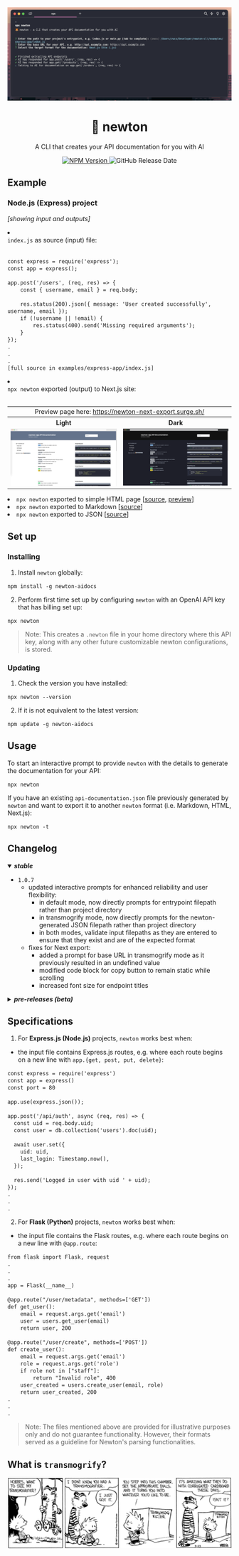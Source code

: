 <div align="center">
    <div>
        <img src="https://raw.githubusercontent.com/mapldx/newton/main/examples/cover-example.png"/>
        <h1 align="center">🦊 newton</h1>
    </div>
	<p>A CLI that creates your API documentation for you with AI</p>
	<a href="https://www.npmjs.com/package/newton-aidocs">
            <img alt="NPM Version" src="https://img.shields.io/npm/v/newton-aidocs">
    	</a>
    <img alt="GitHub Release Date" src="https://img.shields.io/github/release-date/mapldx/newton">
</div>

## Example
### Node.js (Express) project 
_[showing input and outputs]_
<li>
    <summary><code>index.js</code> as source (input) file:</summary>
    <br>

    const express = require('express');
    const app = express();

    app.post('/users', (req, res) => {
        const { username, email } = req.body;

        res.status(200).json({ message: 'User created successfully', username, email });
        if (!username || !email) {
            res.status(400).send('Missing required arguments');
        }
    });
    .
    .
    .
    [full source in examples/express-app/index.js]
</li>
<li>
    <summary><code>npx newton</code> exported (output) to Next.js site:</summary>
    <br>
<table>
  <tr>
    <td colspan="2" align="center">Preview page here: <a href="https://newton-next-export.surge.sh/" target="_blank">https://newton-next-export.surge.sh/</a></td>
  </tr>
  <tr>
    <th align="center">Light</th>
    <th align="center">Dark</th>
  </tr>
  <tr>
    <td><img src="https://github.com/mapldx/newton/blob/main/examples/next-light-mode.png?raw=true"></td>
    <td><img src="https://github.com/mapldx/newton/blob/main/examples/next-dark-mode.png?raw=true"></td>
  </tr>
</table>
</li>
<li>
    <code>npx newton</code> exported to simple HTML page [<a href="https://github.com/mapldx/newton/blob/main/examples/express-app/api-documentation.html">source</a>, <a href="https://github.com/mapldx/newton/blob/main/examples/express-simple-html.png?raw=true">preview</a>]
<li>
    <code>npx newton</code> exported to Markdown [<a href="https://github.com/mapldx/newton/blob/main/examples/express-app/api-documentation.md">source</a>]
</li>
<li>
    <code>npx newton</code> exported to JSON [<a href="https://github.com/mapldx/newton/blob/main/examples/express-app/api-documentation.json">source</a>]
</li>

## Set up
### Installing
1. Install `newton` globally:
```
npm install -g newton-aidocs
```
2. Perform first time set up by configuring `newton` with an OpenAI API key that has billing set up:
```
npx newton
```
> Note: This creates a `.newton` file in your home directory where this API key, along with any other future customizable newton configurations, is stored.
### Updating
1. Check the version you have installed:
```
npx newton --version
```
2. If it is not equivalent to the latest version:
```
npm update -g newton-aidocs
```

## Usage
To start an interactive prompt to provide `newton` with the details to generate the documentation for your API:
```
npx newton
```
If you have an existing `api-documentation.json` file previously generated by `newton` and want to export it to another `newton` format (i.e. Markdown, HTML, Next.js):
```
npx newton -t
```

## Changelog
<details open>
    <summary><b><i>stable</i></b></summary>
    <ul>
        <li><code>1.0.7</code>
            <ul>
                <li>updated interactive prompts for enhanced reliability and user flexibility:
                    <ul>
                        <li>in default mode, now directly prompts for entrypoint filepath rather than project directory</li>
                        <li>in transmogrify mode, now directly prompts for the newton-generated JSON filepath rather than project directory</li>
                        <li>in both modes, validate input filepaths as they are entered to ensure that they exist and are of the expected format</li>
                    </ul>
                </li>
                <li>fixes for Next export:
                    <ul>
                        <li>added a prompt for base URL in transmogrify mode as it previously resulted in an undefined value</li>
                        <li>modified code block for copy button to remain static while scrolling</li>
                        <li>increased font size for endpoint titles</li>
                    </ul>
                </li>
            </ul>
        </li>
    </ul>
</details>
<details>
    <summary><b><i>pre-releases (beta)</i></b></summary>
    <ul>
    	<li><code>1.0.6</code></li>
    	<li><code>1.0.5</code></li>
    	<li><code>1.0.4</code>:
            <ul>
            	<li>add search functionality on Next generated site, searching by endpoint title</li>
            	<li>add dark color scheme as an option for exporting Next generated site</li>
            	<li>add <code>npx newton -t</code> option to allow converting of previously generated or existing newton-generated JSON to other export options</li>
            </ul>
    	</li>
    	<li><code>1.0.3</code></li>
    	<li><code>1.0.2</code>:
            <ul>
            	<li>add functionality to export generated documentation to responsive Next.js site</li>
            	<li>add tab autocompletion for specifying project directory path</li>
            </ul>
    	</li>
    	<li><code>1.0.1</code>:
            <ul>
                <li>add support for Flask (Python) projects</li>
                <li>allow user to specify their own OpenAI API key for saved locally for persistent use</li>
            </ul>
    	</li>
    	<li><code>1.0.0</code>:
            <ul>
                <li>add functionality to generate documentation in JSON, Markdown, and HTML for Express.js (Node.js) APIs using GPT-3.5 Turbo</li>
            </ul>
    	</li>
    </ul>
</details>

## Specifications
1. For **Express.js (Node.js)** projects, `newton` works best when:
- the input file contains Express.js routes, e.g. where each route begins on a new line with `app.{get, post, put, delete}`:
```
const express = require('express')
const app = express()
const port = 80

app.use(express.json());

app.post('/api/auth', async (req, res) => {
  const uid = req.body.uid;
  const user = db.collection('users').doc(uid);

  await user.set({
    uid: uid,
    last_login: Timestamp.now(),
  });

  res.send('Logged in user with uid ' + uid);
});
.
.
.
```
2. For **Flask (Python)** projects, `newton` works best when:
- the input file contains the Flask routes, e.g. where each route begins on a new line with `@app.route`:
```
from flask import Flask, request
.
.
.
app = Flask(__name__)

@app.route("/user/metadata", methods=['GET'])
def get_user():
    email = request.args.get('email')
    user = users.get_user(email)
    return user, 200

@app.route("/user/create", methods=['POST'])
def create_user():
    email = request.args.get('email')
    role = request.args.get('role')
    if role not in ["staff"]:
        return "Invalid role", 400
    user_created = users.create_user(email, role)
    return user_created, 200
.
.
.
```
> Note: The files mentioned above are provided for illustrative purposes only and do not guarantee functionality. However, their formats served as a guideline for Newton's parsing functionalities.

## What is `transmogrify`?
<img src="https://github.com/mapldx/newton/blob/main/examples/transmogrifier-comic.png?raw=true">
